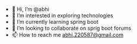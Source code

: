 - 👋 Hi, I’m @abhi
- 👀 I’m interested in exploring technologies
- 🌱 I’m currently learning spring boot
- 💞️ I’m looking to collaborate on sprig boot forums
- 📫 How to reach me abhi.220587@gmail.com

<!---
abhi220587/abhi220587 is a ✨ special ✨ repository because its `README.md` (this file) appears on your GitHub profile.
You can click the Preview link to take a look at your changes.
--->
